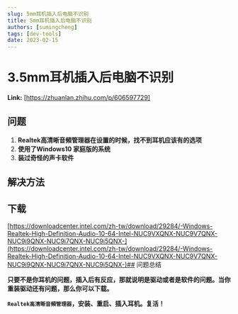 ```yaml
---
slug: 5mm耳机插入后电脑不识别
title: 5mm耳机插入后电脑不识别
authors: [sumingcheng]
tags: [dev-tools]
date: 2023-02-15
---
```


# 3.5mm耳机插入后电脑不识别



 **Link:** [https://zhuanlan.zhihu.com/p/606597729]

## 问题  

1. **Realtek高清晰音頻管理器在设置的时候，找不到耳机应该有的选项**
2. **使用了Windows10 家庭版的系统**
3. **装过奇怪的声卡软件**

## 解决方法  
## 下载  
[https://downloadcenter.intel.com/zh-tw/download/29284/-Windows-Realtek-High-Definition-Audio-10-64-Intel-NUC9VXQNX-NUC9V7QNX-NUC9i9QNX-NUC9i7QNX-NUC9i5QNX-](https://downloadcenter.intel.com/zh-tw/download/29284/-Windows-Realtek-High-Definition-Audio-10-64-Intel-NUC9VXQNX-NUC9V7QNX-NUC9i9QNX-NUC9i7QNX-NUC9i5QNX-)## 问题总结  

**只要不是你耳机的问题，插入后有反应，那就说明是驱动或者是软件的问题。当你重装驱动还有问题，那么你可以下载。**

**`Realtek高清晰音頻管理器`，安装、重启、插入耳机。复活！**